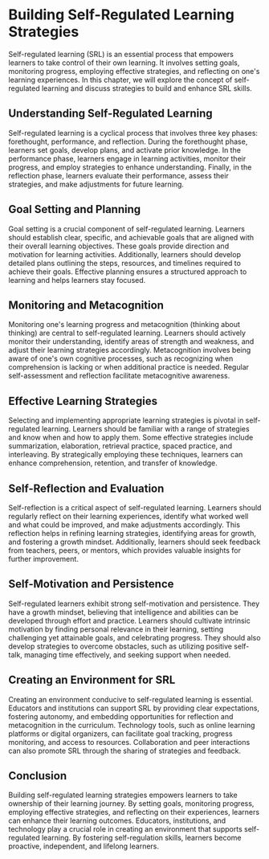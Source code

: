 Building Self-Regulated Learning Strategies
====================================================

Self-regulated learning (SRL) is an essential process that empowers learners to take control of their own learning. It involves setting goals, monitoring progress, employing effective strategies, and reflecting on one's learning experiences. In this chapter, we will explore the concept of self-regulated learning and discuss strategies to build and enhance SRL skills.

Understanding Self-Regulated Learning
-------------------------------------

Self-regulated learning is a cyclical process that involves three key phases: forethought, performance, and reflection. During the forethought phase, learners set goals, develop plans, and activate prior knowledge. In the performance phase, learners engage in learning activities, monitor their progress, and employ strategies to enhance understanding. Finally, in the reflection phase, learners evaluate their performance, assess their strategies, and make adjustments for future learning.

Goal Setting and Planning
-------------------------

Goal setting is a crucial component of self-regulated learning. Learners should establish clear, specific, and achievable goals that are aligned with their overall learning objectives. These goals provide direction and motivation for learning activities. Additionally, learners should develop detailed plans outlining the steps, resources, and timelines required to achieve their goals. Effective planning ensures a structured approach to learning and helps learners stay focused.

Monitoring and Metacognition
----------------------------

Monitoring one's learning progress and metacognition (thinking about thinking) are central to self-regulated learning. Learners should actively monitor their understanding, identify areas of strength and weakness, and adjust their learning strategies accordingly. Metacognition involves being aware of one's own cognitive processes, such as recognizing when comprehension is lacking or when additional practice is needed. Regular self-assessment and reflection facilitate metacognitive awareness.

Effective Learning Strategies
-----------------------------

Selecting and implementing appropriate learning strategies is pivotal in self-regulated learning. Learners should be familiar with a range of strategies and know when and how to apply them. Some effective strategies include summarization, elaboration, retrieval practice, spaced practice, and interleaving. By strategically employing these techniques, learners can enhance comprehension, retention, and transfer of knowledge.

Self-Reflection and Evaluation
------------------------------

Self-reflection is a critical aspect of self-regulated learning. Learners should regularly reflect on their learning experiences, identify what worked well and what could be improved, and make adjustments accordingly. This reflection helps in refining learning strategies, identifying areas for growth, and fostering a growth mindset. Additionally, learners should seek feedback from teachers, peers, or mentors, which provides valuable insights for further improvement.

Self-Motivation and Persistence
-------------------------------

Self-regulated learners exhibit strong self-motivation and persistence. They have a growth mindset, believing that intelligence and abilities can be developed through effort and practice. Learners should cultivate intrinsic motivation by finding personal relevance in their learning, setting challenging yet attainable goals, and celebrating progress. They should also develop strategies to overcome obstacles, such as utilizing positive self-talk, managing time effectively, and seeking support when needed.

Creating an Environment for SRL
-------------------------------

Creating an environment conducive to self-regulated learning is essential. Educators and institutions can support SRL by providing clear expectations, fostering autonomy, and embedding opportunities for reflection and metacognition in the curriculum. Technology tools, such as online learning platforms or digital organizers, can facilitate goal tracking, progress monitoring, and access to resources. Collaboration and peer interactions can also promote SRL through the sharing of strategies and feedback.

Conclusion
----------

Building self-regulated learning strategies empowers learners to take ownership of their learning journey. By setting goals, monitoring progress, employing effective strategies, and reflecting on their experiences, learners can enhance their learning outcomes. Educators, institutions, and technology play a crucial role in creating an environment that supports self-regulated learning. By fostering self-regulation skills, learners become proactive, independent, and lifelong learners.
